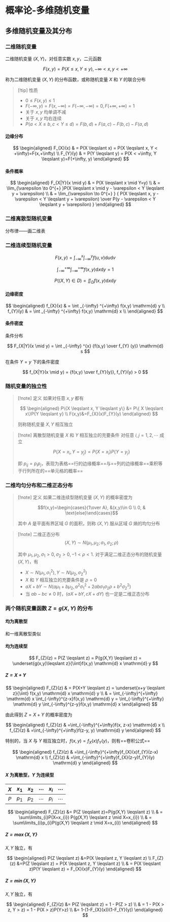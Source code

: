 # 概率论-多维随机变量

## 多维随机变量及其分布

### 二维随机变量

二维随机变量 $(X,Y)$，对任意实数 $x,y$，二元函数

$$
F(x,y)=P(X \leqslant x, Y \leqslant y), -\infty < x,y < +\infty
$$

称为二维随机变量 $(X,Y)$ 的分布函数，或称随机变量 $X$ 和 $Y$ 的联合分布

> [!tip] 性质
> - $0 \leqslant F(x,y) \leqslant 1$
> - $F(-\infty, y)=F(x,-\infty)=F(-\infty, -\infty)=0, F(+\infty, +\infty)=1$
> - 关于 $x,y$ 均单调不减
> - 关于 $x,y$ 均右连续
> - $P(a<X \leqslant b,c < Y \leqslant d)=F(b,d)+F(a,c)-F(b,c)-F(a,d)$

#### 边缘分布

$$
\begin{aligned}
F_{X}(x) & = P(X \leqslant x) = P(X \leqslant x, Y < +\infty)=F(x,+\infty) \\
F_{Y}(y) & = P(Y \leqslant y) = P(X < +\infty, Y \leqslant y)=F(+\infty, y)
\end{aligned}
$$

#### 条件概率

$$
\begin{aligned}
F_{X|Y}(x \mid y) & = P(X \leqslant x \mid Y=y) \\
& = \lim_{\varepsilon \to 0^{+} }P(X \leqslant x \mid y - \varepsilon < Y \leqslant y + \varepsilon) \\
& = \lim_{\varepsilon \to 0^{+} } {
P(X \leqslant x, y - \varepsilon < Y \leqslant y + \varepsilon)
\over 
P(y - \varepsilon < Y \leqslant y + \varepsilon)
}
\end{aligned}
$$

### 二维离散型随机变量

分布律——画二维表

### 二维连续型随机变量

$$
F(x,y)=\int_{-\infty}^{x}\int_{-\infty}^{y}f(u,v) \mathrm{d}u \mathrm{d}v
$$

$$
\int_{-\infty}^{+\infty}\int_{-\infty}^{+\infty}f(x,y) \mathrm{d}x \mathrm{d}y=1
$$

$$
P((X,Y) \in D) = \iint_{D}f(x,y) \mathrm{d} x \mathrm{d} y
$$

#### 边缘密度

$$
\begin{aligned}
f_{X}(x) & = \int _{-\infty} ^{+\infty} f(x,y) \mathrm{d} y \\
f_{Y}(y) & = \int _{-\infty} ^{+\infty} f(x,y) \mathrm{d} x \\
\end{aligned}
$$

#### 条件密度

条件分布

$$
F_{X|Y}(x \mid y) = \int _{-\infty} ^{x} {f(s,y) \over f_{Y} (y)} \mathrm{d} s
$$

在条件 $Y=y$ 下的条件密度

$$
f_{X|Y}(x \mid y) = {f(x,y) \over f_{Y}(y)}, f_{Y}(y) > 0
$$

### 随机变量的独立性

> [!note] 定义
> 如果对任意 $x,y$ 都有
> 
> $$
> \begin{aligned}
> P\{X \leqslant x, Y \leqslant y\} &= P\{ X \leqslant x\}P{Y \leqslant y} \\
> F(x,y)&=F_{X}(x)F_{Y}(y)
> \end{aligned}
> $$
>
> 则称随机变量 $X,Y$ 相互独立

> [!note] 离散型随机变量 $X$ 和 $Y$ 相互独立的充要条件
> 对任意 $i, j=1,2,\cdots$ 成立
> 
> $$P\{X=x_{i},Y=y_{j}\}=P\{X=x_{i}\}P\{Y=y_{j}\}$$
> 
> 即 $p_{ij}=p_{i}p_{j}$，表现为表格==行的边缘概率==与==列的边缘概率==乘积等于行列所在的==单元格的概率==

### 二维均匀分布和二维正态分布

> [!note] 定义
> 如果二维连续型随机变量 $(X,Y)$ 的概率密度为
> 
> $$f(x,y)=\begin{cases}{1\over A}, &(x,y)\in G \\ 0, & \text{else}\end{cases}$$
> 
> 其中 $A$  是平面有界区域 $G$ 的面积，则称 $(X,Y)$ 服从区域 $G$ 熵的均匀分布

> [!note] 二维正态分布
> $$(X,Y) \sim N(\mu_{1},\mu_{2};\sigma_{1},\sigma_{2}; \rho)$$
> 
> 其中 $\mu_{1},\mu_{2},\sigma_{1}>0, \sigma_{2}>0, -1 < \rho < 1$. 对于满足二维正态分布的随机变量 $(X,Y)$，有
> 
> - $X \sim N(\mu_{1},\sigma_{1}^{2}), Y \sim N(\mu_{2}, \sigma_{2}^{2})$
> - $X$ 和 $Y$ 相互独立的充要条件是 $\rho=0$
> - $aX+bY \sim N(a\mu_{1}+b\mu_{2}, a^{2}\sigma_{1}^{2}+2ab\sigma_{1}\sigma_{2}\rho +b^{2}\sigma_{2}^{2})$
> - 当 $ab-bc \ne 0$ 时，$(aX+bY, cX+dY)$ 也一定是二维正态分布

### 两个随机变量函数 $Z=g(X,Y)$ 的分布

#### 均为离散型

和一维离散型类似

#### 均为连续型

$$
F_{Z}(z) = P(Z \leqslant z) = P(g(X,Y) \leqslant z) = \underset{g(x,y)\leqslant z}{\iint}f(x,y) \mathrm{d} x \mathrm{d} y
$$

##### $Z=X+Y$

$$
\begin{aligned}
F_{Z}(z) & = P(X+Y \leqslant z) = \underset{x+y \leqslant z}{\iint} f(x,y) \mathrm{d} x \mathrm{d} y \\
& = \int_{-\infty}^{+\infty} \mathrm{d} x \int_{-\infty}^{z-x}f(x,y) \mathrm{d} y 
= \int_{-\infty}^{+\infty} \mathrm{d} y \int_{-\infty}^{z-y}f(x,y) \mathrm{d} x
\end{aligned}
$$

由此得到 $Z=X+Y$ 的概率密度为

$$
\begin{aligned}
f_{Z}(z) & =\int_{-\infty}^{+\infty}f(x, z-x) \mathrm{d} x \\
f_{Z}(z) & =\int_{-\infty}^{+\infty}f(z-y, y) \mathrm{d} y
\end{aligned}
$$

特别的，当 $X$ 与 $Y$ 相互独立时，$f(x,y)=f_{X}(x)f_{Y}(y)$，则有==卷积公式==

$$
\begin{aligned}
f_{Z}(z) & =\int_{-\infty}^{+\infty}f_{X}(x)f_{Y}(z-x) \mathrm{d} x \\
f_{Z}(z) & =\int_{-\infty}^{+\infty}f_{X}(z-y)f_{Y}(y) \mathrm{d} y
\end{aligned}
$$

#### $X$ 为离散型，$Y$ 为连续型

| $X$ | $x_{1}$ | $x_{2}$ | $\cdots$ | $x_{i}$ | $\cdots$ |
|:---:|:-------:|:-------:|:--------:|:-------:|:--------:|
| $P$ | $p_{1}$ | $p_{2}$ | $\cdots$ | $p_{i}$ | $\cdots$ | 

$$
\begin{aligned}
F_{Z}(z) &= P(Z \leqslant z)=P(g(X,Y) \leqslant z) \\
& = \sum\limits_{i}P(X=x_{i}) P(g(X,Y) \leqslant z \mid X=x_{i}) \\
& = \sum\limits_{i}p_{i}P(g(X,Y) \leqslant z \mid X=x_{i})
\end{aligned}
$$

##### $Z = \max \{X,Y\}$

$X,Y$ 独立，有

$$
\begin{aligned}
P(Z \leqslant z) &=P(X \leqslant z, Y \leqslant z) \\
F_{Z}(z) &=P(Z \leqslant z) = P(X \leqslant z, Y \leqslant z) \\
& = P(X \leqslant z)P(Y \leqslant z) = F_{X}(x)F_{Y}(y)
\end{aligned}
$$

##### $Z = \min \{X,Y\}$

$X,Y$ 独立，有

$$
\begin{aligned}
F_{Z}(z) &= P(Z \leqslant z) = 1 - P(Z > z) \\
& = 1 - P(X > z, Y > z) = 1 - P(X > z)P(Y>z) \\
&= 1-(1-F_{X}(x))(1-F_{Y}(y))
\end{aligned}
$$
